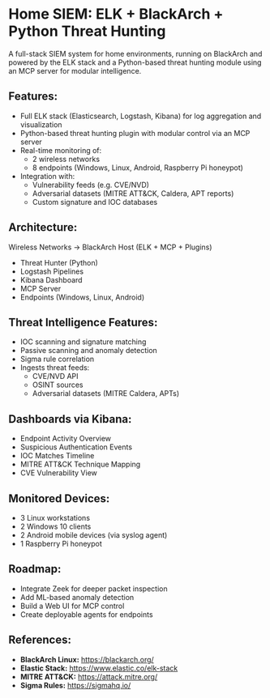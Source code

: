 # Home SIEM: ELK + BlackArch + Python Threat Hunting

A full-stack SIEM system for home environments, running on BlackArch and powered by the ELK stack and a Python-based threat hunting module using an MCP server for modular intelligence.

## Features:

* Full ELK stack (Elasticsearch, Logstash, Kibana) for log aggregation and visualization
* Python-based threat hunting plugin with modular control via an MCP server
* Real-time monitoring of:
    * 2 wireless networks
    * 8 endpoints (Windows, Linux, Android, Raspberry Pi honeypot)
* Integration with:
    * Vulnerability feeds (e.g. CVE/NVD)
    * Adversarial datasets (MITRE ATT&CK, Caldera, APT reports)
    * Custom signature and IOC databases

## Architecture:
Wireless Networks -> BlackArch Host (ELK + MCP + Plugins)
* Threat Hunter (Python)
* Logstash Pipelines
* Kibana Dashboard
* MCP Server
* Endpoints (Windows, Linux, Android)

## Threat Intelligence Features:

* IOC scanning and signature matching
* Passive scanning and anomaly detection
* Sigma rule correlation
* Ingests threat feeds:
    * CVE/NVD API
    * OSINT sources
    * Adversarial datasets (MITRE Caldera, APTs)

## Dashboards via Kibana:

* Endpoint Activity Overview
* Suspicious Authentication Events
* IOC Matches Timeline
* MITRE ATT&CK Technique Mapping
* CVE Vulnerability View

## Monitored Devices:

* 3 Linux workstations
* 2 Windows 10 clients
* 2 Android mobile devices (via syslog agent)
* 1 Raspberry Pi honeypot

## Roadmap:
* Integrate Zeek for deeper packet inspection
* Add ML-based anomaly detection
* Build a Web UI for MCP control
* Create deployable agents for endpoints

## References:

* **BlackArch Linux:** https://blackarch.org/
* **Elastic Stack:** https://www.elastic.co/elk-stack
* **MITRE ATT&CK:** https://attack.mitre.org/
* **Sigma Rules:** https://sigmahq.io/
